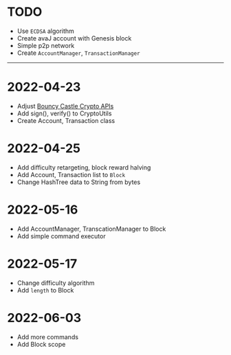 # TODO
- Use `ECDSA` algorithm
- Create avaJ account with Genesis block
- Simple p2p network
- Create `AccountManager`, `TransactionManager`

---

# 2022-04-23
- Adjust [Bouncy Castle Crypto APIs](https://www.bouncycastle.org/java.html)
- Add sign(), verify() to CryptoUtils
- Create Account, Transaction class

# 2022-04-25
- Add difficulty retargeting, block reward halving
- Add Account, Transaction list to `Block`
- Change HashTree data to String from bytes

# 2022-05-16
- Add AccountManager, TranscationManager to Block
- Add simple command executor

# 2022-05-17
- Change difficulty algorithm
- Add `length` to Block

# 2022-06-03
- Add more commands
- Add Block scope















